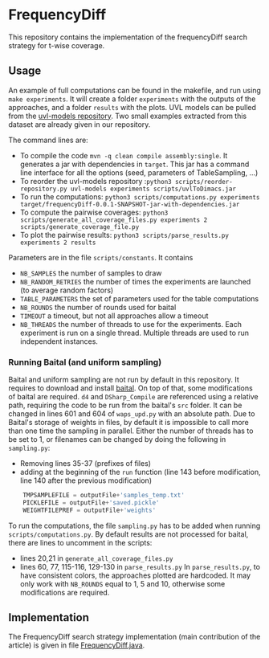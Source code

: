 # FrequencyDiff

This repository contains the implementation of the frequencyDiff search strategy for t-wise coverage.

## Usage

An example of full computations can be found in the makefile, and run using `make experiments`. It will create a folder `experiments` with the outputs of the approaches, and a folder `results` with the plots. UVL models can be pulled from the [uvl-models repository](https://github.com/Universal-Variability-Language/uvl-models). Two small examples extracted from this dataset are already given in our repository.

The command lines are:
- To compile the code `mvn -q clean compile assembly:single`. It generates a jar with dependencies in `target`. This jar has a command line interface for all the options (seed, parameters of TableSampling, ...)
- To reorder the uvl-models repository :`python3 scripts/reorder-repository.py uvl-models experiments scripts/uvlToDimacs.jar`
- To run the computations: `python3 scripts/computations.py experiments target/frequencyDiff-0.0.1-SNAPSHOT-jar-with-dependencies.jar`
- To compute the pairwise coverages: `python3 scripts/generate_all_coverage_files.py experiments 2 scripts/generate_coverage_file.py`
- To plot the pairwise results: `python3 scripts/parse_results.py experiments 2 results`

Parameters are in the file `scripts/constants`. It contains
- `NB_SAMPLES` the number of samples to draw
- `NB_RANDOM_RETRIES` the number of times the experiments are launched (to average random factors)
- `TABLE_PARAMETERS` the set of parameters used for the table computations
- `NB_ROUNDS` the number of rounds used for baital
- `TIMEOUT` a timeout, but not all approaches allow a timeout
- `NB_THREADS` the number of threads to use for the experiments. Each experiment is run on a single thread. Multiple threads are used to run independent instances.

### Running Baital (and uniform sampling)

Baital and uniform sampling are not run by default in this repository. It requires to download and install [baital](https://github.com/meelgroup/baital). On top of that, some modifications of baital are required. `d4` and `DSharp_Compile` are referenced using a relative path, requiring the code to be run from the baital's `src` folder. It can be changed in lines 601 and 604 of `waps_upd.py` with an absolute path. Due to Baital's storage of weights in files, by default it is impossible to call more than one time the sampling in parallel. Either the number of threads has to be set to 1, or filenames can be changed by doing the following in `sampling.py`:
- Removing lines 35-37 (prefixes of files)
- adding at the beginning of the `run` function (line 143 before modification, line 140 after the previous modification)
```python
    TMPSAMPLEFILE = outputFile+'samples_temp.txt'
    PICKLEFILE = outputFile+'saved.pickle'
    WEIGHTFILEPREF = outputFile+'weights'
```

To run the computations, the file `sampling.py` has to be added when running `scripts/computations.py`. By default results are not processed for baital, there are lines to uncomment in the scripts:
- lines 20,21 in `generate_all_coverage_files.py`
- lines 60, 77, 115-116, 129-130 in `parse_results.py`
In `parse_results.py`, to have consistent colors, the approaches plotted are hardcoded. It may only work with `NB_ROUNDS` equal to 1, 5 and 10, otherwise some modifications are required.

## Implementation

The FrequencyDiff search strategy implementation (main contribution of the article) is given in file [FrequencyDiff.java](./src/main/java/frequencyDiff/twise/FrequencyDiff.java).